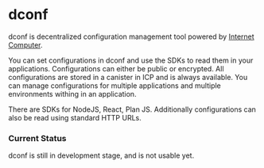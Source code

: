 # dconf

dconf is decentralized configuration management tool powered by [Internet Computer](https://internetcomputer.org/). 

You can set configurations in dconf and use the SDKs to read them in your applications. Configurations can either be public or encrypted. All configurations are stored in a canister in ICP and is always available. You can manage configurations for multiple applications and multiple environments withing in an application. 

There are SDKs for NodeJS, React, Plan JS. Additionally configurations can also be read using standard HTTP URLs.


### Current Status

dconf is still in development stage, and is not usable yet.


